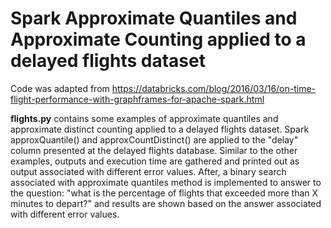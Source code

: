 # Spark Approximate Quantiles and Approximate Counting applied to a delayed flights dataset

Code was adapted from https://databricks.com/blog/2016/03/16/on-time-flight-performance-with-graphframes-for-apache-spark.html

**flights.py** contains some examples of approximate quantiles and approximate distinct counting applied to a delayed flights dataset. Spark approxQuantile() and approxCountDistinct() are applied to the "delay" column presented at the delayed flights database. Similar to the other examples, outputs and execution time are gathered and printed out as output associated with different error values. After, a binary search associated with approximate quantiles method is implemented to answer to the question: "what is the percentage of flights that exceeded more than X minutes to depart?" and results are shown based on the answer associated with different error values.

